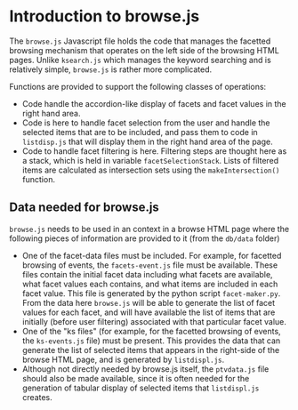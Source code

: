 # Introduction to browse.js
The `browse.js` Javascript file holds the code that manages the facetted browsing mechanism that operates on the left side of the browsing HTML pages.  Unlike `ksearch.js` which manages the keyword searching and is relatively simple, `browse.js` is rather more complicated.

Functions are provided to support the following classes of operations:
* Code handle the accordion-like display of facets and facet values in the right hand area.
* Code is here to handle facet selection from the user and handle the selected items that are to be included, and pass them to code in `listdisp.js` that will display them in the right hand area of the page.
* Code to handle facet filtering is here.  Filtering steps are thought here as a stack, which is held in variable `facetSelectionStack`.  Lists of filtered items are calculated as intersection sets using the `makeIntersection()` function.

## Data needed for browse.js
`browse.js` needs to be used in an context in a browse HTML page where the following pieces of information are provided to it (from the `db/data` folder)
* One of the facet-data files must be included.  For example, for facetted browsing of events, the `facets-event.js` file must be available.  These files contain the initial facet data including what facets are available, what facet values each contains, and what items are included in each facet value.  This file is generated by the python script `facet-maker.py`. From the data here `browse.js` will be able to generate the list of facet values for each facet, and will have available the list of items that are initially (before user filtering) associated with that particular facet value.
* One of the "ks files" (for example, for the facetted browsing of events, the `ks-events.js` file) must be present.  This provides the data that can generate the list of selected items that appears in the right-side of the browse HTML page, and is generated by `listdispl.js`.
* Although not directly needed by browse.js itself, the `ptvdata.js` file should also be made available, since it is often needed for the generation of tabular display of selected items that `listdispl.js` creates.
